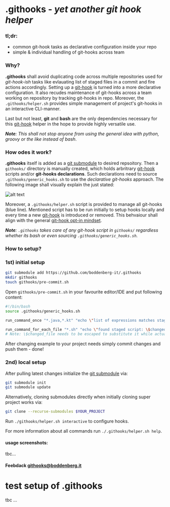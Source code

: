 # .githooks - _yet another git hook helper_

### tl;dr: 

- common git-hook tasks as declarative configuration inside your repo
- simple & individual handling of git-hooks across team


### Why?

**.githooks** shall avoid duplicating code across multiple repositories used for _git-hook-ish_ tasks like evlauating list of staged files in a commit and fire actions accordingly. Setting up a [git-hook](https://git-scm.com/docs/githooks) is turned into a more declarative configuration. It also recudes maintenance of git-hooks across a team working on repository by tracking git-hooks in repo. Moreover, the `.githooks/helper.sh` provides simple management of project's git-hooks in an interactive CLI-manner.

Last but not least, **git** and **bash** are the only dependencies necessary for this [git-hook](https://git-scm.com/docs/githooks) helper in the hope to provide highly versatile use.

_***Note***: This shall not stop anyone from using the general idea with python, groovy or the like instead of bash_.

### How odes it work?

**.githooks** itself is added as a [git submodule](https://git-scm.com/docs/git-submodule) to desired repsoitory. Then a `githooks/` directory is manually created, which holds arbritrary [git-hook](https://git-scm.com/docs/githooks) scripts and/or **git-hooks declarations**. Such declarations need to source `.githooks/generic_hooks.sh` to use the _declarative git-hooks_ approach. The following image shall visually explain the just stated:

![alt text](https://boddenberg.it/misc/github/boddenberg-it/githooks/visualization.png "visualization of how .githooks works")

Moreover, a `.githooks/helper.sh` script is provided to manage all git-hooks (blue line). Mentioned script has to be run initially to setup hooks locally and every time a new [git-hook](https://git-scm.com/docs/githooks) is introduced or removed. This behvaiour shall align with the general [git-hook opt-in mindset](https://git-scm.com/book/en/v2/Customizing-Git-Git-Hooks).

_**Note**: `.githooks` takes care of any git-hook script in `githooks/` regardless whether its bash or even        sourcing `.githooks/generic_hooks.sh`._



### How to setup?

### 1st) initial setup 

```bash
git submodule add https://github.com/boddenberg-it/.githooks
mkdir githooks
touch githooks/pre-commit.sh
```

Open `githooks/pre-commit.sh` in your favourite editor/IDE and put following content:

```bash
#!/bin/bash
source .githooks/generic_hooks.sh

run_command_once "*.java,*.kt" "echo \"list of expressions matches staged files\""

run_command_for_each_file "*.sh" "echo \"found staged script: \$changed_file\""
# Note: \$changed_file needs to be escaped to substitute it while actual processing.
```

After changing example to your project needs simply commit changes and push them - done!


### 2nd) local setup

After pulling latest changes initialize the [git submodule](https://git-scm.com/docs/git-submodule) via:

```bash
git submodule init
git submodule update
```

Alternatively, cloning submodules directly when initially cloning super project works via:

```bash
git clone --recurse-submodules $YOUR_PROJECT
```

Run `./githooks/helper.sh interactive` to configure hooks.

For more information about all commands run `./.githooks/helper.sh help`. 

#### usage screenshots:

tbc...

#### Feebdack [githooks@boddenberg.it](mailto:githooks@boddenberg.it?subject=[.githooks])

# test setup of .githooks

tbc ...
